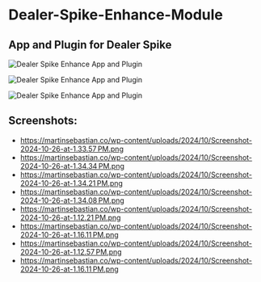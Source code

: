 # Dealer-Spike-Enhance-Module

## App and Plugin for Dealer Spike

![Dealer Spike Enhance App and Plugin](https://martinsebastian.co/wp-content/uploads/2024/10/Screenshot-2024-10-26-at-1.33.57 PM.png)

![Dealer Spike Enhance App and Plugin](https://martinsebastian.co/wp-content/uploads/2024/10/Screenshot-2024-10-26-at-1.34.34 PM.png)

![Dealer Spike Enhance App and Plugin](https://martinsebastian.co/wp-content/uploads/2024/10/Screenshot-2024-10-26-at-1.34.21 PM.png)

## Screenshots:

- https://martinsebastian.co/wp-content/uploads/2024/10/Screenshot-2024-10-26-at-1.33.57 PM.png
- https://martinsebastian.co/wp-content/uploads/2024/10/Screenshot-2024-10-26-at-1.34.34 PM.png
- https://martinsebastian.co/wp-content/uploads/2024/10/Screenshot-2024-10-26-at-1.34.21 PM.png
- https://martinsebastian.co/wp-content/uploads/2024/10/Screenshot-2024-10-26-at-1.34.08 PM.png
- https://martinsebastian.co/wp-content/uploads/2024/10/Screenshot-2024-10-26-at-1.12.21 PM.png
- https://martinsebastian.co/wp-content/uploads/2024/10/Screenshot-2024-10-26-at-1.16.11 PM.png
- https://martinsebastian.co/wp-content/uploads/2024/10/Screenshot-2024-10-26-at-1.12.57 PM.png
- https://martinsebastian.co/wp-content/uploads/2024/10/Screenshot-2024-10-26-at-1.16.11 PM.png
